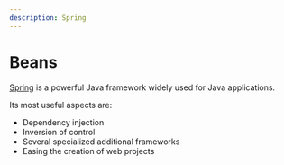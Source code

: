 ```yaml
---
description: Spring
---
```


# Beans

[Spring](https://spring.io/) is a powerful Java framework widely used for Java applications.

Its most useful aspects are:

* Dependency injection
* Inversion of control
* Several specialized additional frameworks
* Easing the creation of web projects

